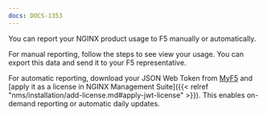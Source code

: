 ```yaml
---
docs: DOCS-1353
---
```


You can report your NGINX product usage to F5 manually or automatically.

For manual reporting, follow the steps to see view your usage. You can export this data and send it to your F5 representative.

For automatic reporting, download your JSON Web Token from [MyF5](https://account.f5.com/myf5) and [apply it as a license in NGINX Management Suite]({{< relref "nms/installation/add-license.md#apply-jwt-license" >}}). This enables on-demand reporting or automatic daily updates.
